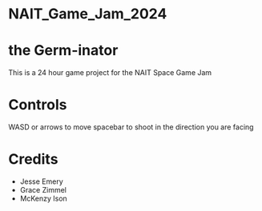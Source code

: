 # NAIT_Game_Jam_2024
# the Germ-inator
This is a 24 hour game project for the NAIT Space Game Jam


# Controls
WASD or arrows to move
spacebar to shoot in the direction you are facing

# Credits
* Jesse Emery
* Grace Zimmel
* McKenzy Ison
